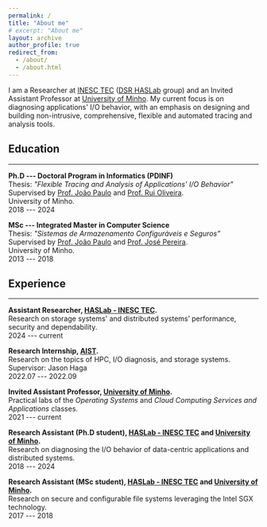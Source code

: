 ```yaml
---
permalink: /
title: "About me"
# excerpt: "About me"
layout: archive
author_profile: true
redirect_from:
  - /about/
  - /about.html
---
```


I am a Researcher at [INESC TEC](https://www.inesctec.pt/en) ([DSR HASLab](https://dsr-haslab.github.io/) group) and an Invited Assistant Professor at [University of Minho](https://www.uminho.pt/EN).
My current focus is on diagnosing applications' I/O behavior, with an emphasis on designing and building non-intrusive, comprehensive, flexible and automated tracing and analysis tools.


<!-- *** -->

## Education
<hr/>

<!-- ====== -->

**Ph.D --- Doctoral Program in Informatics (PDINF)**<br>
Thesis: *"Flexible Tracing and Analysis of Applications' I/O Behavior"*<br>
Supervised by [Prof. João Paulo](https://jtpaulo.github.io/) and [Prof. Rui Oliveira](https://www.inesctec.pt/en/people/rui-carlos-oliveira).<br>
University of Minho.<br>
2018 --- 2024

**MSc --- Integrated Master in Computer Science**<br>
Thesis: *"Sistemas de Armazenamento Configuráveis e Seguros"*<br>
Supervised by [Prof. João Paulo](https://jtpaulo.github.io/) and [Prof. José Pereira](https://www.inesctec.pt/en/people/jose-orlando-pereira).<br>
University of Minho.<br>
2013 --- 2018

<!-- *** -->

## Experience
<hr/>

**Assistant Researcher, [HASLab - INESC TEC](https://www.inesctec.pt/en/centres/haslab).**<br>
Research on storage systems' and distributed systems’ performance, security and dependability.<br>
2024 --- current

**Research Internship, [AIST](https://www.aist.go.jp/index_en.html).**<br>
Research on the topics of HPC, I/O diagnosis, and storage systems.<br>
Supervisor: Jason Haga<br>
2022.07 --- 2022.09

**Invited Assistant Professor, [University of Minho](https://www.eng.uminho.pt/en/Pages/default.aspx).**<br>
Practical labs of the *Operating Systems* and *Cloud Computing Services and Applications* classes.<br>
2021 --- current

**Research Assistant (Ph.D student), [HASLab - INESC TEC](https://www.inesctec.pt/en/centres/haslab) and [University of Minho](https://www.eng.uminho.pt/en/Pages/default.aspx).**<br>
Research on diagnosing the I/O behavior of data-centric applications and distributed systems.<br>
2018 --- 2024

**Research Assistant (MSc student), [HASLab - INESC TEC](https://www.inesctec.pt/en/centres/haslab) and [University of Minho](https://www.eng.uminho.pt/en/Pages/default.aspx).**<br>
Research on secure and configurable file systems leveraging the Intel SGX technology.<br>
2017 --- 2018
